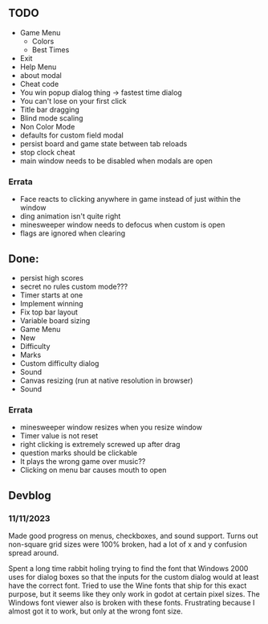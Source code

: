 ## TODO

- Game Menu
  - Colors
  - Best Times
 - Exit
- Help Menu
- about modal
- Cheat code
- You win popup dialog thing -> fastest time dialog
- You can't lose on your first click
- Title bar dragging
- Blind mode scaling
- Non Color Mode
- defaults for custom field modal
- persist board and game state between tab reloads
- stop clock cheat
- main window needs to be disabled when modals are open

### Errata
- Face reacts to clicking anywhere in game instead of just within the window
- ding animation isn't quite right
- minesweeper window needs to defocus when custom is open
- flags are ignored when clearing

## Done:
- persist high scores
- secret no rules custom mode???
- Timer starts at one
- Implement winning
- Fix top bar layout
- Variable board sizing
- Game Menu
 - New
 - Difficulty
 - Marks
 - Custom difficulty dialog
 - Sound
- Canvas resizing (run at native resolution in browser)
- Sound

### Errata
- minesweeper window resizes when you resize window
- Timer value is not reset
- right clicking is extremely screwed up after drag
- question marks should be clickable
- It plays the wrong game over music??
- Clicking on menu bar causes mouth to open

## Devblog

### 11/11/2023

Made good progress on menus, checkboxes, and sound support. Turns out non-square
grid sizes were 100% broken, had a lot of x and y confusion spread around.

Spent a long time rabbit holing trying to find the font that Windows 2000 uses 
for dialog boxes so that the inputs for the custom dialog would at least have 
the correct font. Tried to use the Wine fonts that ship for this exact purpose, 
but it seems like they only work in godot at certain pixel sizes. The Windows 
font viewer also is broken with these fonts. Frustrating because I almost got it 
to work, but only at the wrong font size. 